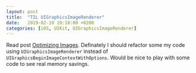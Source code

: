 ```yaml
---
layout: post
title:  "TIL UIGraphicsImageRenderer"
date:   2019-02-10 19:10:00 +0200
categories: [iOS, UIKit, UIGraphicsImageRenderer]
---
```

Read post [Optimizing Images](https://www.swiftjectivec.com/optimizing-images/). Definately I should refactor some my code using `UIGraphicsImageRenderer` instead of `UIGraphicsBeginImageContextWithOptions`. Would be nice to play with some code to see real memory savings.
